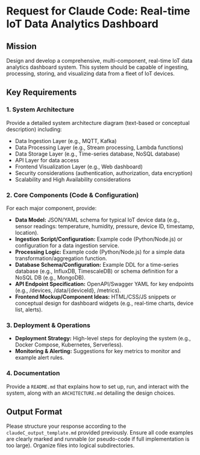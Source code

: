 # Request for Claude Code: Real-time IoT Data Analytics Dashboard

## Mission
Design and develop a comprehensive, multi-component, real-time IoT data analytics dashboard system. This system should be capable of ingesting, processing, storing, and visualizing data from a fleet of IoT devices.

## Key Requirements

### 1. System Architecture
Provide a detailed system architecture diagram (text-based or conceptual description) including:
- Data Ingestion Layer (e.g., MQTT, Kafka)
- Data Processing Layer (e.g., Stream processing, Lambda functions)
- Data Storage Layer (e.g., Time-series database, NoSQL database)
- API Layer for data access
- Frontend Visualization Layer (e.g., Web dashboard)
- Security considerations (authentication, authorization, data encryption)
- Scalability and High Availability considerations

### 2. Core Components (Code & Configuration)
For each major component, provide:
- **Data Model:** JSON/YAML schema for typical IoT device data (e.g., sensor readings: temperature, humidity, pressure, device ID, timestamp, location).
- **Ingestion Script/Configuration:** Example code (Python/Node.js) or configuration for a data ingestion service.
- **Processing Logic:** Example code (Python/Node.js) for a simple data transformation/aggregation function.
- **Database Schema/Configuration:** Example DDL for a time-series database (e.g., InfluxDB, TimescaleDB) or schema definition for a NoSQL DB (e.g., MongoDB).
- **API Endpoint Specification:** OpenAPI/Swagger YAML for key endpoints (e.g., /devices, /data/{deviceId}, /metrics).
- **Frontend Mockup/Component Ideas:** HTML/CSS/JS snippets or conceptual design for dashboard widgets (e.g., real-time charts, device list, alerts).

### 3. Deployment & Operations
- **Deployment Strategy:** High-level steps for deploying the system (e.g., Docker Compose, Kubernetes, Serverless).
- **Monitoring & Alerting:** Suggestions for key metrics to monitor and example alert rules.

### 4. Documentation
Provide a `README.md` that explains how to set up, run, and interact with the system, along with an `ARCHITECTURE.md` detailing the design choices.

## Output Format
Please structure your response according to the `claudeC_output_template.md` provided previously. Ensure all code examples are clearly marked and runnable (or pseudo-code if full implementation is too large). Organize files into logical subdirectories.
